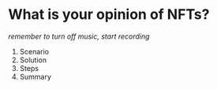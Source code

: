 # What is your opinion of NFTs?

*remember to turn off music, start recording*

1. Scenario
2. Solution
3. Steps
4. Summary

